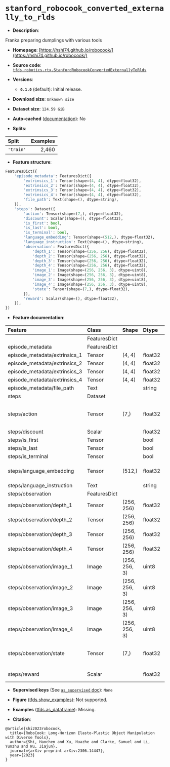 <div itemscope itemtype="http://schema.org/Dataset">
  <div itemscope itemprop="includedInDataCatalog" itemtype="http://schema.org/DataCatalog">
    <meta itemprop="name" content="TensorFlow Datasets" />
  </div>
  <meta itemprop="name" content="stanford_robocook_converted_externally_to_rlds" />
  <meta itemprop="description" content="Franka preparing dumplings with various tools&#10;&#10;To use this dataset:&#10;&#10;```python&#10;import tensorflow_datasets as tfds&#10;&#10;ds = tfds.load(&#x27;stanford_robocook_converted_externally_to_rlds&#x27;, split=&#x27;train&#x27;)&#10;for ex in ds.take(4):&#10;  print(ex)&#10;```&#10;&#10;See [the guide](https://www.tensorflow.org/datasets/overview) for more&#10;informations on [tensorflow_datasets](https://www.tensorflow.org/datasets).&#10;&#10;" />
  <meta itemprop="url" content="https://www.tensorflow.org/datasets/catalog/stanford_robocook_converted_externally_to_rlds" />
  <meta itemprop="sameAs" content="https://hshi74.github.io/robocook/" />
  <meta itemprop="citation" content="@article{shi2023robocook,&#10;  title={RoboCook: Long-Horizon Elasto-Plastic Object Manipulation with Diverse Tools},&#10;  author={Shi, Haochen and Xu, Huazhe and Clarke, Samuel and Li, Yunzhu and Wu, Jiajun},&#10;  journal={arXiv preprint arXiv:2306.14447},&#10;  year={2023}&#10;}" />
</div>

# `stanford_robocook_converted_externally_to_rlds`


*   **Description**:

Franka preparing dumplings with various tools

*   **Homepage**:
    [https://hshi74.github.io/robocook/](https://hshi74.github.io/robocook/)

*   **Source code**:
    [`tfds.robotics.rtx.StanfordRobocookConvertedExternallyToRlds`](https://github.com/tensorflow/datasets/tree/master/tensorflow_datasets/robotics/rtx/rtx.py)

*   **Versions**:

    *   **`0.1.0`** (default): Initial release.

*   **Download size**: `Unknown size`

*   **Dataset size**: `124.59 GiB`

*   **Auto-cached**
    ([documentation](https://www.tensorflow.org/datasets/performances#auto-caching)):
    No

*   **Splits**:

Split     | Examples
:-------- | -------:
`'train'` | 2,460

*   **Feature structure**:

```python
FeaturesDict({
    'episode_metadata': FeaturesDict({
        'extrinsics_1': Tensor(shape=(4, 4), dtype=float32),
        'extrinsics_2': Tensor(shape=(4, 4), dtype=float32),
        'extrinsics_3': Tensor(shape=(4, 4), dtype=float32),
        'extrinsics_4': Tensor(shape=(4, 4), dtype=float32),
        'file_path': Text(shape=(), dtype=string),
    }),
    'steps': Dataset({
        'action': Tensor(shape=(7,), dtype=float32),
        'discount': Scalar(shape=(), dtype=float32),
        'is_first': bool,
        'is_last': bool,
        'is_terminal': bool,
        'language_embedding': Tensor(shape=(512,), dtype=float32),
        'language_instruction': Text(shape=(), dtype=string),
        'observation': FeaturesDict({
            'depth_1': Tensor(shape=(256, 256), dtype=float32),
            'depth_2': Tensor(shape=(256, 256), dtype=float32),
            'depth_3': Tensor(shape=(256, 256), dtype=float32),
            'depth_4': Tensor(shape=(256, 256), dtype=float32),
            'image_1': Image(shape=(256, 256, 3), dtype=uint8),
            'image_2': Image(shape=(256, 256, 3), dtype=uint8),
            'image_3': Image(shape=(256, 256, 3), dtype=uint8),
            'image_4': Image(shape=(256, 256, 3), dtype=uint8),
            'state': Tensor(shape=(7,), dtype=float32),
        }),
        'reward': Scalar(shape=(), dtype=float32),
    }),
})
```

*   **Feature documentation**:

Feature                       | Class        | Shape         | Dtype   | Description
:---------------------------- | :----------- | :------------ | :------ | :----------
                              | FeaturesDict |               |         |
episode_metadata              | FeaturesDict |               |         |
episode_metadata/extrinsics_1 | Tensor       | (4, 4)        | float32 | Camera 1 Extrinsic Matrix.
episode_metadata/extrinsics_2 | Tensor       | (4, 4)        | float32 | Camera 2 Extrinsic Matrix.
episode_metadata/extrinsics_3 | Tensor       | (4, 4)        | float32 | Camera 3 Extrinsic Matrix.
episode_metadata/extrinsics_4 | Tensor       | (4, 4)        | float32 | Camera 4 Extrinsic Matrix.
episode_metadata/file_path    | Text         |               | string  | Path to the original data file.
steps                         | Dataset      |               |         |
steps/action                  | Tensor       | (7,)          | float32 | Robot action, consists of [3x robot end-effector velocities, 3x robot end-effector angular velocities, 1x gripper velocity].
steps/discount                | Scalar       |               | float32 | Discount if provided, default to 1.
steps/is_first                | Tensor       |               | bool    |
steps/is_last                 | Tensor       |               | bool    |
steps/is_terminal             | Tensor       |               | bool    |
steps/language_embedding      | Tensor       | (512,)        | float32 | Kona language embedding. See https://tfhub.dev/google/universal-sentence-encoder-large/5
steps/language_instruction    | Text         |               | string  | Language Instruction.
steps/observation             | FeaturesDict |               |         |
steps/observation/depth_1     | Tensor       | (256, 256)    | float32 | Camera 1 Depth observation.
steps/observation/depth_2     | Tensor       | (256, 256)    | float32 | Camera 2 Depth observation.
steps/observation/depth_3     | Tensor       | (256, 256)    | float32 | Camera 3 Depth observation.
steps/observation/depth_4     | Tensor       | (256, 256)    | float32 | Camera 4 Depth observation.
steps/observation/image_1     | Image        | (256, 256, 3) | uint8   | Camera 1 RGB observation.
steps/observation/image_2     | Image        | (256, 256, 3) | uint8   | Camera 2 RGB observation.
steps/observation/image_3     | Image        | (256, 256, 3) | uint8   | Camera 3 RGB observation.
steps/observation/image_4     | Image        | (256, 256, 3) | uint8   | Camera 4 RGB observation.
steps/observation/state       | Tensor       | (7,)          | float32 | Robot state, consists of [3x robot end-effector position, 3x robot end-effector euler angles, 1x gripper position].
steps/reward                  | Scalar       |               | float32 | Reward if provided, 1 on final step for demos.

*   **Supervised keys** (See
    [`as_supervised` doc](https://www.tensorflow.org/datasets/api_docs/python/tfds/load#args)):
    `None`

*   **Figure**
    ([tfds.show_examples](https://www.tensorflow.org/datasets/api_docs/python/tfds/visualization/show_examples)):
    Not supported.

*   **Examples**
    ([tfds.as_dataframe](https://www.tensorflow.org/datasets/api_docs/python/tfds/as_dataframe)):
    Missing.

*   **Citation**:

```
@article{shi2023robocook,
  title={RoboCook: Long-Horizon Elasto-Plastic Object Manipulation with Diverse Tools},
  author={Shi, Haochen and Xu, Huazhe and Clarke, Samuel and Li, Yunzhu and Wu, Jiajun},
  journal={arXiv preprint arXiv:2306.14447},
  year={2023}
}
```

